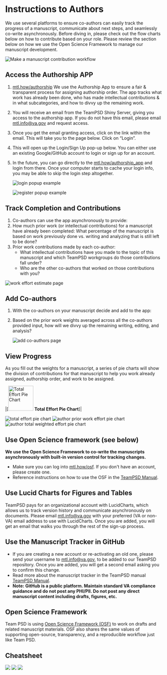 # Instructions to Authors

We use several platforms to ensure co-authors can easily track the progress of a manuscript, communicate about next steps, and seamlessly co-write asynchronously. Before diving in, please check out the flow charts below on how to contribute based on your role. Please review the section below on how we use the Open Science Framework to manage our manuscript development.

![Make a manuscript contribution workflow](https://github.com/lzim/teampsd/blob/gh-pages/images/ch7_s1_manuscript_workflow.PNG)

## Access the Authorship APP

1. [mtl.how/authorship](mtl.how/authorship) We use the Authorship App to ensure a fair & transparent process for assigning authorship order. The app tracks what work has already been done, who has made intellectual contributions & in what subcategories, and how to divvy up the remaining work.
2. You will receive an email from the TeamPSD Shiny Server, giving you access to the authorship app. If you do not have this email, please email [mtl.info@va.gov](mtl.info@va.gov) and request access.
3. Once you get the email granting access, click on the link within the email. This will take you to the page below. Click on “Login”.
4. This will open up the Login/Sign Up pop-up below. You can either use an existing Google/GitHub account to login or sign up for an account.
5. In the future, you can go directly to the [mtl.how/authorship_app](mtl.how/authorship_app) and login from there. Once your computer starts to cache your login info, you may be able to skip the login step altogether.

    ![login popup example](https://github.com/lzim/teampsd/blob/gh-pages/images/ch7_s2_login1.png (Click the login button.))
    
    ![register popup example](https://github.com/lzim/teampsd/blob/gh-pages/images/ch7_s2_login2.png (Register if you don't have an account))

## Track Completion and Contributions 

1. Co-authors can use the app asynchronously to provide:
2. How much prior work (or intellectual contributions) for a manuscript have already been completed: What percentage of the manuscript is based on work previously done vs. writing and analyzing that is still left to be done?
3. Prior work contributions made by each co-author: 
    - What intellectual contributions have you made to the topic of this manuscript and which TeamPSD workgroups do those contributions fall under? 
    - Who are the other co-authors that worked on those contributions with you? 

![work effort estimate page](https://github.com/lzim/teampsd/blob/gh-pages/images/ch7_s3_work_effort.png (Work effort estimate page))

## Add Co-authors

1. With the co-authors on your manuscript decide and add to the app:
2. Based on the prior work weights averaged across all the co-authors provided input, how will we divvy up the remaining writing, editing, and analysis?

    ![add co-authors page](https://github.com/lzim/teampsd/blob/gh-pages/images/ch7_s4_co_authors.png (Add co-authors on this page))

## View Progress

As you fill out the weights for a manuscript, a series of pie charts will show the division of contributions for that manuscript to help you work already assigned, authorship order, and work to be assigned. 

|[<img src = "https://github.com/lzim/teampsd/blob/gh-pages/images/ch7_s5_view_progress1.png" alt = "Total Effort Pie Chart" height = "80" width = "80"> **Total Effort Pie Chart**]| 

![total effort pie chart](https://github.com/lzim/teampsd/blob/gh-pages/images/ch7_s5_view_progress1.png (Total effort pie chart))
![author prior work effort pie chart](https://github.com/lzim/teampsd/blob/gh-pages/images/ch7_s5_view_progress2.png (Prior effort pie chart))
![author total weighted effort pie chart](https://github.com/lzim/teampsd/blob/gh-pages/images/ch7_s5_view_progress3.png (Total weighted effort))

## Use Open Science framework (see below)

**We use the Open Science Framework to co-write the manuscripts asynchronously with built-in version control for tracking changes.**

- Make sure you can log into [mtl.how/osf](mtl.how/osf). If you don't have an account, please create one.
- Reference instructions on how to use the OSF in the [TeamPSD Manual](https://lzim.github.io/teampsd/3-standard-operations.html#manuscript_tracker).

## Use Lucid Charts for Figures and Tables

TeamPSD pays for an organizational account with LucidCharts, which allows us to track version history and communicate asynchronously on documents. Please email  mtl.info@va.gov with your preferred (VA or non-VA) email address to use with LucidCharts. Once you are added, you will get an email that walks you through the rest of the sign-up process.

## Use the Manuscript Tracker in GitHub

- If you are creating a new account or re-activating an old one, please send your username to mtl.info@va.gov, to be added to our TeamPSD repository. Once you are added, you will get a second email asking you to confirm this change.
- Read more about the manuscript tracker in the TeamPSD manual [TeamPSD Manual](https://lzim.github.io/teampsd/3-standard-operations.html#manuscript_tracker).
- **Note: GitHub is a public platform. Maintain standard VA compliance guidance and do not post any PHI/PII. Do not post any direct manuscript content including drafts, figures, etc.**

## Open Science Framework

Team PSD is using [Open Science Framework (OSF)](https://mtl.how/osf) to work on drafts and related manuscript materials.
OSF also shares the same values of supporting open-source, transparency, and a reproducible workflow just like Team PSD. 


## Cheatsheet

![](https://user-images.githubusercontent.com/59668647/118015328-041cb580-b309-11eb-9613-97a01d55ac84.png)
![](https://user-images.githubusercontent.com/59668647/118015383-11d23b00-b309-11eb-8f2e-14524824fa57.png)
![](https://user-images.githubusercontent.com/59668647/118015434-1b5ba300-b309-11eb-9091-3b25bd0534a3.png)
